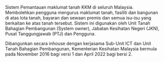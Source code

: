 Sistem Pemantauan maklumat tanah KKM di seluruh Malaysia. Membolehkan pengguna mengurus maklumat tanah, fasiliti dan bangunan di atas lota tanah, bayaran dan sewaan premis dan semua isu-isu yang berkaitan ke atas tanah tersebut. Sistem ini digunakan oleh Unit Tanah Bahagian Pembangunan (System owner), Jabatan Kesihatan Negeri (JKN), Pusat Tanggungjawab (PTJ) dan Pengguna.

Dibangunkan secara inhouse dengan kerjasama Sub-Unit ICT dan Unit Tanah Bahagian Pembangunan, Kementerian Kesihatan Malaysia bermula pada November 2016 bagi versi 1 dan April 2022 bagi bersi 2.
